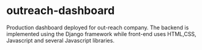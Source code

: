 # outreach-dashboard
Production dashboard deployed for out-reach company. The backend is implemented using the Django framework while front-end uses HTML,CSS, Javascript and several Javascript libraries.  
